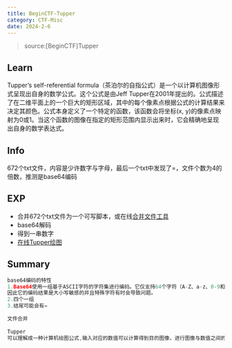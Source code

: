 ```yaml
---
title: BeginCTF-Tupper
category: CTF-Misc
date: 2024-2-6
---
```



> source:[BeginCTF]Tupper

## Learn

Tupper’s self-referential formula（茶泊尔的自指公式）是一个以计算机图像形式呈现出自身的数学公式。这个公式是由Jeff Tupper在2001年提出的。公式描述了在二维平面上的一个巨大的矩形区域，其中的每个像素点根据公式的计算结果来决定其颜色。公式本身定义了一个特定的函数，该函数会将坐标(x, y)的像素点映射为0或1。当这个函数的图像在指定的矩形范围内显示出来时，它会精确地呈现出自身的数学表达式。

## Info

672个txt文件，内容是少许数字与字母，最后一个txt中发现了=，文件个数为4的倍数，推测是base64编码

## EXP

- 合并672个txt文件为一个可写脚本，或在线[合并文件工具]([https://uutool.cn/txt-merge/](https://uutool.cn/txt-merge/))
- base64解码
- 得到一串数字
- [在线Tupper绘图]([https://tuppers-formula.ovh/](https://tuppers-formula.ovh/))

## Summary

```cpp
base64编码的特性
1.Base64使用一组基于ASCII字符的字符集进行编码。它仅支持64个字符（A-Z、a-z、0-9和+ /）
因此它的编码结果是大小写敏感的并且特殊字符有时会导致问题。
2.四个一组
3.结尾可能会有=
  
文件合并
  
Tupper
可以理解成一种计算机绘图公式,输入对应的数值可以计算得到目的图像，进行图像与数值之间的转换
```
